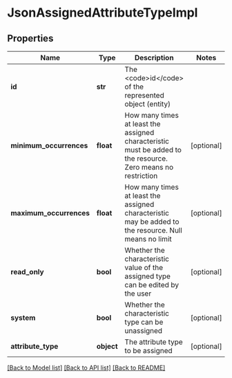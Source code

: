 # JsonAssignedAttributeTypeImpl

## Properties
Name | Type | Description | Notes
------------ | ------------- | ------------- | -------------
**id** | **str** | The &lt;code&gt;id&lt;/code&gt; of the represented object (entity) | 
**minimum_occurrences** | **float** | How many times at least the assigned characteristic must be added to the resource. Zero means no restriction | [optional] 
**maximum_occurrences** | **float** | How many times at least the assigned characteristic may be added to the resource. Null means no limit | [optional] 
**read_only** | **bool** | Whether the characteristic value of the assigned type can be edited by the user | [optional] 
**system** | **bool** | Whether the characteristic type can be unassigned | [optional] 
**attribute_type** | **object** | The attribute type to be assigned | [optional] 

[[Back to Model list]](../README.md#documentation-for-models) [[Back to API list]](../README.md#documentation-for-api-endpoints) [[Back to README]](../README.md)


